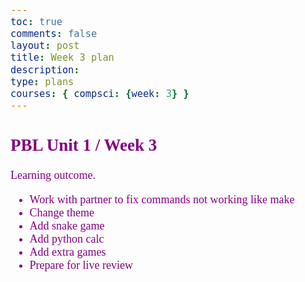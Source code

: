 ```yaml
---
toc: true
comments: false
layout: post
title: Week 3 plan 
description: 
type: plans
courses: { compsci: {week: 3} }
---
```


## PBL Unit 1 / Week 3
Learning outcome. 
- Work with partner to fix commands not working like make
- Change theme
- Add snake game
- Add python calc
- Add extra games
- Prepare for live review


<head>
    <meta charset="UTF-8">
    <meta name="viewport" content="width=device-width, initial-scale=1.0">
    <title>White Cursive Font on Purple Background</title>
    <style>
        body {
            background-color: light blue; /* Set background color to purple */
            color: purple; /* Set text color to white */
            font-family: cursive; /* Use cursive font-family */
            font-size: 18px; /* Set the font size (adjust as needed) */
        }
    </style>